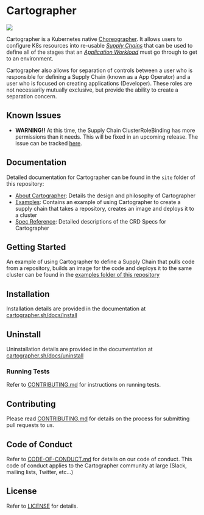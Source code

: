 # Cartographer
<img src="site/themes/template/static/img/cartographer-logo.png">

Cartographer is a Kubernetes native [Choreographer]. It allows users to configure K8s resources into re-usable [_Supply Chains_](site/content/docs/reference.md#ClusterSupplyChain) that can be used to define all of the stages that an [_Application Workload_](site/content/docs/reference.md#Workload) must go through to get to an environment.

[Choreographer]: https://tanzu.vmware.com/developer/guides/supply-chain-choreography/

Cartographer also allows for separation of controls between a user who is responsible for defining a Supply Chain (known as a App Operator) and a user who is focused on creating applications (Developer). These roles are not necessarily mutually exclusive, but provide the ability to create a separation concern.

## Known Issues
- **WARNING!!** At this time, the Supply Chain ClusterRoleBinding has more permissions than it needs. This will be fixed in an upcoming release.
The issue can be tracked [here](https://github.com/vmware-tanzu/cartographer/issues/51).

## Documentation

Detailed documentation for Cartographer can be found in the `site` folder of this repository:

* [About Cartographer](site/content/docs/about.md): Details the design and philosophy of Cartographer
* [Examples](examples/source-to-gitops/README.md): Contains an example of using Cartographer to create a supply chain that takes a repository, creates an image and deploys it to a cluster
* [Spec Reference](site/content/docs/reference.md): Detailed descriptions of the CRD Specs for Cartographer

## Getting Started

An example of using Cartographer to define a Supply Chain that pulls code from a repository, builds an image for the code and deploys it to the same cluster can be found in the [examples folder of this repository](examples/source-to-gitops/README.md)


## Installation

Installation details are provided in the documentation at [cartographer.sh/docs/install](http://cartographer.sh/docs/install)


## Uninstall

Uninstallation details are provided in the documentation at [cartographer.sh/docs/uninstall](http://cartographer.sh/docs/uninstall)


### Running Tests

Refer to [CONTRIBUTING.md](CONTRIBUTING.md) for instructions on running tests.


## Contributing

Please read [CONTRIBUTING.md](CONTRIBUTING.md) for details on the process for submitting pull requests to us.


## Code of Conduct

Refer to [CODE-OF-CONDUCT.md](CODE-OF-CONDUCT.md) for details on our code of conduct. This code of conduct applies to the Cartographer community at large (Slack, mailing lists, Twitter, etc...)


## License

Refer to [LICENSE](LICENSE) for details.

[admission webhook]: https://kubernetes.io/docs/reference/access-authn-authz/extensible-admission-controllers/
[carvel Packaging]: https://carvel.dev/kapp-controller/docs/latest/packaging/
[cert-manager]: https://github.com/jetstack/cert-manager
[kapp-controller]: https://carvel.dev/kapp-controller/
[kapp]: https://carvel.dev/kapp/
[kind]: https://github.com/kubernetes-sigs/kind
